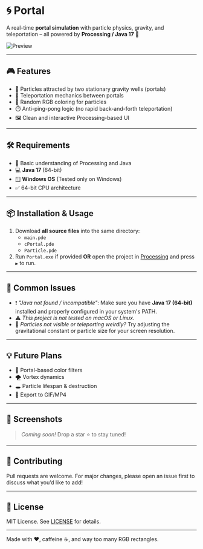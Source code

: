 # 🌀 Portal

A real-time **portal simulation** with particle physics, gravity, and teleportation – all powered by **Processing / Java 17** 🚀

![Preview](https://ibb.co/KjJGv1Qw)

---

## 🎮 Features

- 🧲 Particles attracted by two stationary gravity wells (portals)
- 🔁 Teleportation mechanics between portals
- 🌈 Random RGB coloring for particles
- ⏱️ Anti-ping-pong logic (no rapid back-and-forth teleportation)
- 🖼️ Clean and interactive Processing-based UI

---

## 🛠 Requirements

- 🧠 Basic understanding of Processing and Java
- 💻 **Java 17** (64-bit)
- 🪟 **Windows OS** (Tested only on Windows)
- ✅ 64-bit CPU architecture

---

## 📦 Installation & Usage

1. Download **all source files** into the same directory:
   - `main.pde`
   - `cPortal.pde`
   - `Particle.pde`
2. Run `Portal.exe` if provided **OR** open the project in [Processing](https://processing.org/download/) and press `▶️` to run.

---

## 🧯 Common Issues

- ❗ *"Java not found / incompatible"*: Make sure you have **Java 17 (64-bit)** installed and properly configured in your system's PATH.
- ⚠️ *This project is not tested on macOS or Linux.*
- 🧪 *Particles not visible or teleporting weirdly?* Try adjusting the gravitational constant or particle size for your screen resolution.

---

## 💡 Future Plans

- 🎨 Portal-based color filters
- 🌪️ Vortex dynamics
- 🕳️ Particle lifespan & destruction
- 🎥 Export to GIF/MP4

---

## 📸 Screenshots

> *Coming soon!* Drop a star ⭐ to stay tuned!

---

## 🤝 Contributing

Pull requests are welcome. For major changes, please open an issue first to discuss what you’d like to add!

---

## 📜 License

MIT License. See [LICENSE](LICENSE) for details.

---

Made with ❤️, caffeine ☕, and way too many RGB rectangles.
